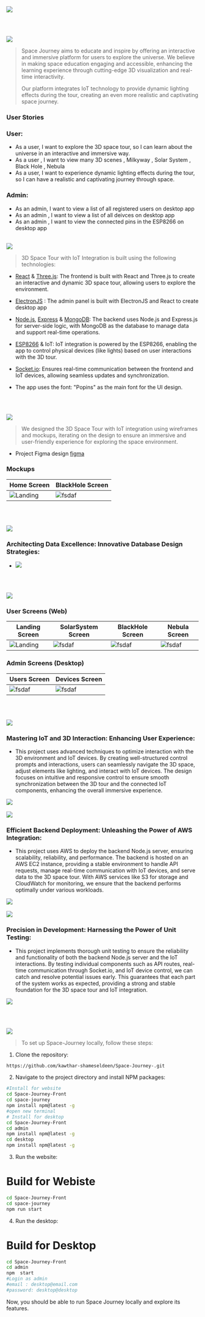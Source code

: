 <img src="./readme/title1.svg"/>

<br><br>

<!-- project philosophy -->
<img src="./readme/title2.svg"/>

> Space Journey aims to educate and inspire by offering an interactive and immersive platform for users to explore the universe. We believe in making space education engaging and accessible, enhancing the learning experience through cutting-edge 3D visualization and real-time interactivity.
>
> Our platform integrates IoT technology to provide dynamic lighting effects during the tour, creating an even more realistic and captivating space journey.

### User Stories

### User:

- As a user, I want to explore the 3D space tour, so I can learn about the universe in an interactive and immersive way.
- As a user , I want to view many 3D scenes , Milkyway , Solar System , Black Hole , Nebula
- As a user, I want to experience dynamic lighting effects during the tour, so I can have a realistic and captivating journey through space.

### Admin:

- As an admin, I want to view a list of all registered users on desktop app
- As an admin , I want to view a list of all deivces on desktop app
- As an admin , I want to view the connected pins in the ESP8266 on desktop app
  <br><br>

<!-- Tech stack -->
<img src="./readme/title3.svg"/>

> 3D Space Tour with IoT Integration is built using the following technologies:

- [React](https://react.dev/) & [Three.js](https://threejs.org/): The frontend is built with React and Three.js to create an interactive and dynamic 3D space tour, allowing users to explore the environment.

- [ElectronJS](https://www.electronjs.org/) : The admin panel is built with ElectronJS and React to create desktop app

- [Node.js](https://nodejs.org/en), [Express](https://expressjs.com/) & [MongoDB](https://www.mongodb.com/docs/): The backend uses Node.js and Express.js for server-side logic, with MongoDB as the database to manage data and support real-time operations.

- [ESP8266](https://arduino-esp8266.readthedocs.io/en/latest/) & IoT: IoT integration is powered by the ESP8266, enabling the app to control physical devices (like lights) based on user interactions with the 3D tour.

- [Socket.io](https://socket.io/): Ensures real-time communication between the frontend and IoT devices, allowing seamless updates and synchronization.

- The app uses the font: "Popins" as the main font for the UI design.

<br><br>

<!-- UI UX -->
<img src="./readme/title4.svg"/>

> We designed the 3D Space Tour with IoT integration using wireframes and mockups, iterating on the design to ensure an immersive and user-friendly experience for exploring the space environment.

- Project Figma design [figma](https://www.figma.com/design/x3ik1gHkx6FZ9RbfEOqSrH/Space-Journey?node-id=0-1&t=3nPedjzeBdMIpC4X-1)

### Mockups

| Home Screen                               | BlackHole Screen                            |
| ----------------------------------------- | ------------------------------------------- |
| ![Landing](./readme/demo/HeroSection.png) | ![fsdaf](./readme/demo/BlackHoleScreen.png) |

<br><br>

<!-- Database Design -->
<img src="./readme/title5.svg"/>

### Architecting Data Excellence: Innovative Database Design Strategies:

- <img src="./readme/demo/ERD.png"/>

<br><br>

<!-- Implementation -->
<img src="./readme/title6.svg"/>

### User Screens (Web)

| Landing Screen                        | SolarSystem Screen                   | BlackHole Screen                       | Nebula Screen                          |
| ------------------------------------- | ------------------------------------ | ------------------------------------- | ------------------------------------- |
| ![Landing](./readme/demo/Landing.gif) | ![fsdaf](./readme/demo/SolarSys.gif) | ![fsdaf](./readme/demo/BlackHole.gif) | ![fsdaf](./readme/demo/Nebula.gif) |


### Admin Screens (Desktop)

| Users Screen  | Devices Screen |
| ---| ---| 
| ![fsdaf](./readme/demo/AllUsersDesktop.png) | ![fsdaf](./readme/demo/DevicesDesktop.png) | 


<br><br>

<!-- Prompt Engineering -->
<img src="./readme/title7.svg"/>

### Mastering IoT and 3D Interaction: Enhancing User Experience:

- This project uses advanced techniques to optimize interaction with the 3D environment and IoT devices. By creating well-structured control prompts and interactions, users can seamlessly navigate the 3D space, adjust elements like lighting, and interact with IoT devices. The design focuses on intuitive and responsive control to ensure smooth synchronization between the 3D tour and the connected IoT components, enhancing the overall immersive experience.
<img src="./readme/demo/IOT.png">
<br><br>

<!-- AWS Deployment -->
<img src="./readme/title8.svg"/>

### Efficient Backend Deployment: Unleashing the Power of AWS Integration:

- This project uses AWS to deploy the backend Node.js server, ensuring scalability, reliability, and performance. The backend is hosted on an AWS EC2 instance, providing a stable environment to handle API requests, manage real-time communication with IoT devices, and serve data to the 3D space tour. With AWS services like S3 for storage and CloudWatch for monitoring, we ensure that the backend performs optimally under various workloads.
<img src="./readme//demo/aws.png">
<br><br>

<!-- Unit Testing -->
<img src="./readme/title9.svg"/>

### Precision in Development: Harnessing the Power of Unit Testing:

- This project implements thorough unit testing to ensure the reliability and functionality of both the backend Node.js server and the IoT interactions. By testing individual components such as API routes, real-time communication through Socket.io, and IoT device control, we can catch and resolve potential issues early. This guarantees that each part of the system works as expected, providing a strong and stable foundation for the 3D space tour and IoT integration.
<img src="./readme/demo/unitTesting.png">

<br><br>

<!-- How to run -->
<img src="./readme/title10.svg"/>

> To set up Space-Journey locally, follow these steps:

1. Clone the repository:

```sh
https://github.com/kawthar-shameseldeen/Space-Journey-.git
```

2. Navigate to the project directory and install NPM packages:

```sh
#Install for website
cd Space-Journey-Front
cd space-journey
npm install npm@latest -g
#open new terminal
# Install for desktop
cd Space-Journey-Front
cd admin
npm install npm@latest -g
cd desktop
npm install npm@latest -g
```

3. Run the website:

# Build for Webiste

```sh
cd Space-Journey-Front
cd space-journey
npm run start
```

4. Run the desktop:

# Build for Desktop

```sh
cd Space-Journey-Front
cd admin
npm  start
#Login as admin
#email : desktop@email.com
#password: desktop@desktop
```

Now, you should be able to run Space Journey locally and explore its features.
